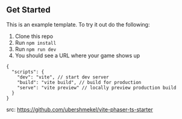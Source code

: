 ## Get Started
This is an example template. To try it out do the following:

1. Clone this repo
2. Run `npm install`
3. Run `npm run dev`
4. You should see a URL where your game shows up

```
{
  "scripts": {
    "dev": "vite", // start dev server
    "build": "vite build", // build for production
    "serve": "vite preview" // locally preview production build
  }
}

```
src: https://github.com/ubershmekel/vite-phaser-ts-starter